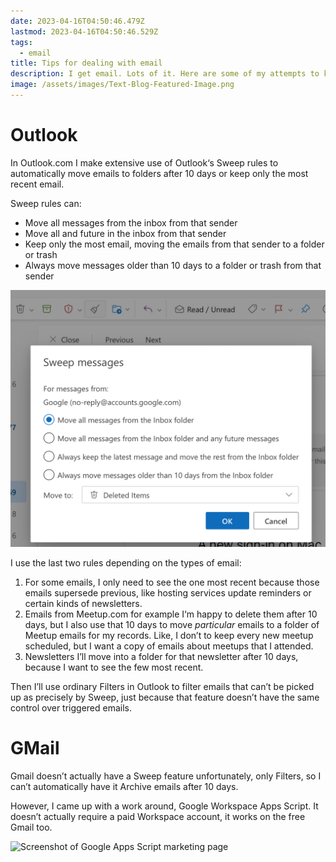 ```yaml
---
date: 2023-04-16T04:50:46.479Z
lastmod: 2023-04-16T04:50:46.529Z
tags:
  - email
title: Tips for dealing with email
description: I get email. Lots of it. Here are some of my attempts to keep it under control
image: /assets/images/Text-Blog-Featured-Image.png
---
```

# Outlook

In Outlook.com I make extensive use of Outlook‘s Sweep rules to automatically move emails to folders after 10 days or keep only the most recent email.

Sweep rules can:

* Move all messages from the inbox from that sender
* Move all and future in the inbox from that sender
* Keep only the most email, moving the emails from that sender to a folder or trash
* Always move messages older than 10 days to a folder or trash from that sender

![Screenshot of Outlook for Web’s Sweep Rule feature](../assets/images/mail-anthony-carrick-outlook.png "Creating a new Sweep Rule")

I use the last two rules depending on the types of email:

1. For some emails, I only need to see the one most recent because those emails supersede previous, like hosting services update reminders or certain kinds of newsletters.
2. Emails from Meetup.com for example I‘m happy to delete them after 10 days, but I also use that 10 days to move *particular* emails to a folder of Meetup emails for my records. Like, I don’t to keep every new meetup scheduled, but I want a copy of emails about meetups that I attended.
3. Newsletters I’ll move into a folder for that newsletter after 10 days, because I want to see the few most recent.

Then I’ll use ordinary Filters in Outlook to filter emails that can’t be picked up as precisely by Sweep, just because that feature doesn’t have the same control over triggered emails.

# GMail

Gmail doesn’t actually have a Sweep feature unfortunately, only Filters, so I can’t automatically have it Archive emails after 10 days.

However, I came up with a work around, Google Workspace Apps Script. It doesn’t actually require a paid Workspace account, it works on the free Gmail too.

![Screenshot of Google Apps Script marketing page](../assets/images/apps-script-–-google-apps-script.png "Use Google Apps Script to script your own Google Workspace")